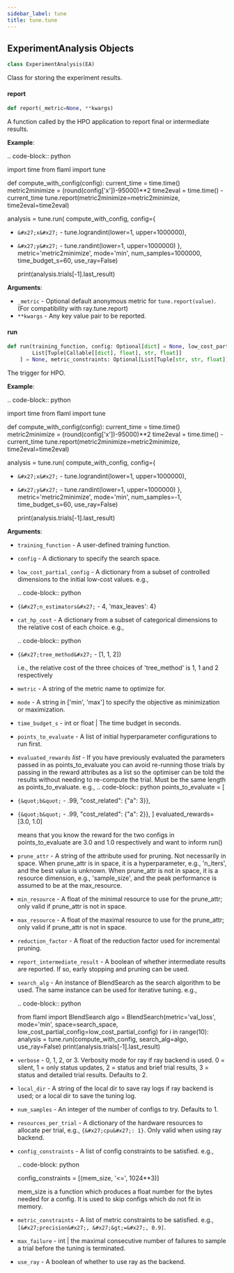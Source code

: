 ```yaml
---
sidebar_label: tune
title: tune.tune
---
```


## ExperimentAnalysis Objects

```python
class ExperimentAnalysis(EA)
```

Class for storing the experiment results.

#### report

```python
def report(_metric=None, **kwargs)
```

A function called by the HPO application to report final or intermediate
results.

**Example**:

  
  .. code-block:: python
  
  import time
  from flaml import tune
  
  def compute_with_config(config):
  current_time = time.time()
  metric2minimize = (round(config[&#x27;x&#x27;])-95000)**2
  time2eval = time.time() - current_time
  tune.report(metric2minimize=metric2minimize, time2eval=time2eval)
  
  analysis = tune.run(
  compute_with_config,
  config={
- `&#x27;x&#x27;` - tune.lograndint(lower=1, upper=1000000),
- `&#x27;y&#x27;` - tune.randint(lower=1, upper=1000000)
  },
  metric=&#x27;metric2minimize&#x27;, mode=&#x27;min&#x27;,
  num_samples=1000000, time_budget_s=60, use_ray=False)
  
  print(analysis.trials[-1].last_result)
  

**Arguments**:

- `_metric` - Optional default anonymous metric for ``tune.report(value)``.
  (For compatibility with ray.tune.report)
- `**kwargs` - Any key value pair to be reported.

#### run

```python
def run(training_function, config: Optional[dict] = None, low_cost_partial_config: Optional[dict] = None, cat_hp_cost: Optional[dict] = None, metric: Optional[str] = None, mode: Optional[str] = None, time_budget_s: Union[int, float] = None, points_to_evaluate: Optional[List[dict]] = None, evaluated_rewards: Optional[List] = None, prune_attr: Optional[str] = None, min_resource: Optional[float] = None, max_resource: Optional[float] = None, reduction_factor: Optional[float] = None, report_intermediate_result: Optional[bool] = False, search_alg=None, verbose: Optional[int] = 2, local_dir: Optional[str] = None, num_samples: Optional[int] = 1, resources_per_trial: Optional[dict] = None, config_constraints: Optional[
        List[Tuple[Callable[[dict], float], str, float]]
    ] = None, metric_constraints: Optional[List[Tuple[str, str, float]]] = None, max_failure: Optional[int] = 100, use_ray: Optional[bool] = False)
```

The trigger for HPO.

**Example**:

  
  .. code-block:: python
  
  import time
  from flaml import tune
  
  def compute_with_config(config):
  current_time = time.time()
  metric2minimize = (round(config[&#x27;x&#x27;])-95000)**2
  time2eval = time.time() - current_time
  tune.report(metric2minimize=metric2minimize, time2eval=time2eval)
  
  analysis = tune.run(
  compute_with_config,
  config={
- `&#x27;x&#x27;` - tune.lograndint(lower=1, upper=1000000),
- `&#x27;y&#x27;` - tune.randint(lower=1, upper=1000000)
  },
  metric=&#x27;metric2minimize&#x27;, mode=&#x27;min&#x27;,
  num_samples=-1, time_budget_s=60, use_ray=False)
  
  print(analysis.trials[-1].last_result)
  

**Arguments**:

- `training_function` - A user-defined training function.
- `config` - A dictionary to specify the search space.
- `low_cost_partial_config` - A dictionary from a subset of
  controlled dimensions to the initial low-cost values.
  e.g.,
  
  .. code-block:: python
  
- `{&#x27;n_estimators&#x27;` - 4, &#x27;max_leaves&#x27;: 4}
  
- `cat_hp_cost` - A dictionary from a subset of categorical dimensions
  to the relative cost of each choice.
  e.g.,
  
  .. code-block:: python
  
- `{&#x27;tree_method&#x27;` - [1, 1, 2]}
  
  i.e., the relative cost of the
  three choices of &#x27;tree_method&#x27; is 1, 1 and 2 respectively
- `metric` - A string of the metric name to optimize for.
- `mode` - A string in [&#x27;min&#x27;, &#x27;max&#x27;] to specify the objective as
  minimization or maximization.
- `time_budget_s` - int or float | The time budget in seconds.
- `points_to_evaluate` - A list of initial hyperparameter
  configurations to run first.
- `evaluated_rewards` _list_ - If you have previously evaluated the
  parameters passed in as points_to_evaluate you can avoid
  re-running those trials by passing in the reward attributes
  as a list so the optimiser can be told the results without
  needing to re-compute the trial. Must be the same length as
  points_to_evaluate.
  e.g.,
  .. code-block:: python
  points_to_evaluate = [
- `{&quot;b&quot;` - .99, &quot;cost_related&quot;: {&quot;a&quot;: 3}},
- `{&quot;b&quot;` - .99, &quot;cost_related&quot;: {&quot;a&quot;: 2}},
  ]
  evaluated_rewards=[3.0, 1.0]
  
  means that you know the reward for the two configs in
  points_to_evaluate are 3.0 and 1.0 respectively and want to
  inform run()
  
- `prune_attr` - A string of the attribute used for pruning.
  Not necessarily in space.
  When prune_attr is in space, it is a hyperparameter, e.g.,
  &#x27;n_iters&#x27;, and the best value is unknown.
  When prune_attr is not in space, it is a resource dimension,
  e.g., &#x27;sample_size&#x27;, and the peak performance is assumed
  to be at the max_resource.
- `min_resource` - A float of the minimal resource to use for the
  prune_attr; only valid if prune_attr is not in space.
- `max_resource` - A float of the maximal resource to use for the
  prune_attr; only valid if prune_attr is not in space.
- `reduction_factor` - A float of the reduction factor used for incremental
  pruning.
- `report_intermediate_result` - A boolean of whether intermediate results
  are reported. If so, early stopping and pruning can be used.
- `search_alg` - An instance of BlendSearch as the search algorithm
  to be used. The same instance can be used for iterative tuning.
  e.g.,
  
  .. code-block:: python
  
  from flaml import BlendSearch
  algo = BlendSearch(metric=&#x27;val_loss&#x27;, mode=&#x27;min&#x27;,
  space=search_space,
  low_cost_partial_config=low_cost_partial_config)
  for i in range(10):
  analysis = tune.run(compute_with_config,
  search_alg=algo, use_ray=False)
  print(analysis.trials[-1].last_result)
  
- `verbose` - 0, 1, 2, or 3. Verbosity mode for ray if ray backend is used.
  0 = silent, 1 = only status updates, 2 = status and brief trial
  results, 3 = status and detailed trial results. Defaults to 2.
- `local_dir` - A string of the local dir to save ray logs if ray backend is
  used; or a local dir to save the tuning log.
- `num_samples` - An integer of the number of configs to try. Defaults to 1.
- `resources_per_trial` - A dictionary of the hardware resources to allocate
  per trial, e.g., `{&#x27;cpu&#x27;: 1}`. Only valid when using ray backend.
- `config_constraints` - A list of config constraints to be satisfied.
  e.g.,
  
  .. code-block: python
  
  config_constraints = [(mem_size, &#x27;&lt;=&#x27;, 1024**3)]
  
  mem_size is a function which produces a float number for the bytes
  needed for a config.
  It is used to skip configs which do not fit in memory.
- `metric_constraints` - A list of metric constraints to be satisfied.
  e.g., `[&#x27;precision&#x27;, &#x27;&gt;=&#x27;, 0.9]`.
- `max_failure` - int | the maximal consecutive number of failures to sample
  a trial before the tuning is terminated.
- `use_ray` - A boolean of whether to use ray as the backend.

